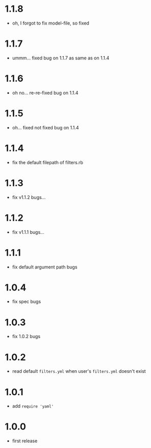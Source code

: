# 1.1.8
- oh, I forgot to fix model-file, so fixed

# 1.1.7
- ummm... fixed bug on 1.1.7 as same as on 1.1.4

# 1.1.6
- oh no... re-re-fixed bug on 1.1.4

# 1.1.5
- oh... fixed not fixed bug on 1.1.4

# 1.1.4
- fix the default filepath of filters.rb

# 1.1.3
- fix v1.1.2 bugs...

# 1.1.2
- fix v1.1.1 bugs...

# 1.1.1
- fix default argument path bugs

# 1.0.4
- fix spec bugs

# 1.0.3
- fix 1.0.2 bugs

# 1.0.2
- read default `filters.yml` when user's `filters.yml` doesn't exist

# 1.0.1
- add `require 'yaml'`

# 1.0.0
- first release
